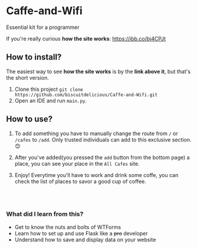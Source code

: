 # Caffe-and-Wifi
Essential kit for a programmer

If you're really curious **how the site works**: https://ibb.co/bj4CPJt

## How to install?

The easiest way to see **how the site works** is by the **link above it**, but that's the short version.

1. Clone this project `git clone https://github.com/biscuitdelicious/Caffe-and-Wifi.git`
2. Open an IDE and run `main.py`.

## How to use?

1. To add something you have to manually change the route from `/` or `/cafes` to `/add`. Only trusted individuals can add to this exclusive   section. 😊

2. After you've added(you pressed the `add` button from the bottom page) a place, you can see your place in the `All Cafes` site.

3. Enjoy! Everytime you'll have to work and drink some coffe, you can check the list of places to savor a good cup of coffee. 


<br> <br>

### What did I learn from this?  

* Get to know the nuts and bolts of WTForms
* Learn how to set up and use Flask like a ~~pro~~ developer
* Understand how to save and display data on your website
  
